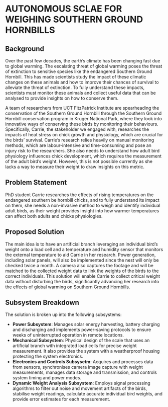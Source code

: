 # AUTONOMOUS SCLAE FOR WEIGHING SOUTHERN GROUND HORNBILLS

## Background
Over the past few decades, the earth’s climate has been changing fast due to global warming. The
escalating threat of global warming poses the threat of extinction to sensitive species like the endangered
Southern Ground Hornbill. This has made scientists study the impact of these climatic changes on
these animals and how to improve their chances of survival to alleviate the threat of extinction. To
fully understand these impacts, scientists must monitor these animals and collect useful data that can
be analysed to provide insights on how to conserve them.

A team of researchers from UCT FitzPatrick Institute are spearheading the conservation of the Southern
Ground Hornbill through the Southern Ground Hornbill conservation program in Kruger National
Park, where they look into innovative ways of conserving these birds by monitoring their behaviours.
Specifically, Carrie, the stakeholder we engaged with, researches the impacts of heat stress on chick
growth and physiology, which are crucial for the birds’ survival. Carrie’s research relies heavily on
manual monitoring methods, which are labour-intensive and time-consuming and pose an injury risk to
the researchers. She also needs to understand how adult bird physiology influences chick development,
which requires the measurement of the adult bird’s weight. However, this is not possible currently as
she lacks a way to measure their weight to draw insights on this metric.

## Problem Statement
PhD student Carrie researches the effects of rising temperatures on the endangered southern be hornbill
chicks, and to fully understand its impact on them, she needs a non-invasive method to weigh and
identify individual adult birds, as their weight provides insight into how warmer temperatures can
affect both adults and chicks physiologies.

## Proposed Solution
The main idea is to have an artificial branch leveraging an individual bird’s weight onto a load cell
and a temperature and humidity sensor that monitors the external temperature to aid Carrie in her
research. Power generation, including solar panels, will also be implemented since the nest will only
be checked twice a month. A camera also captures the footage and will be matched to the collected
weight data to link the weights of the birds to the correct individuals. This solution will enable Carrie 
to collect critical weight data without disturbing the birds, significantly
advancing her research into the effects of global warming on Southern Ground Hornbills.

## Subsystem Breakdown
The solution is broken up into the following subsystems:

- **Power Subsystem**: Manages solar energy harvesting, battery charging and discharging and
implements power-saving protocols to ensure weeks of uninterrupted operation in remote locations.
- **Mechanical Subsystem**: Physical design of the scale that uses an artificial branch with integrated
load cells for precise weight measurement. It also provides the system with a weatherproof
housing protecting the system electronics.
- **Electronics and Controls Subsysetm**: Acquires and processes data from sensors, synchronises
camera image capture with weight measurements, manages data storage and transmission, and
controls system timing and power modes.
- **Dynamic Weight Analysis Subsystem**: Employs signal processing algorithms to filter out
noise and movement artifacts of the birds, stabilise weight readings, calculate accurate individual
bird weights, and provide error estimates for each measurement.
